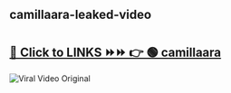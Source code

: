 
 ## camillaara-leaked-video 

# <h2><a href="https://clipsfans.com/camillaara&ref=git">🔗 Click to LINKS ⏩⏩ 👉 🟢 camillaara </a></h2>

<a href="https://clipsfans.com/camillaara&ref=git" rel="nofollow" data-target="animated-image.originalLink"><img src="https://i.ibb.co.com/xMMVF88/686577567.gif" alt="Viral Video Original" style="max-width: 100%; display: inline-block;" data-target="animated-image.originalImage"></a>
